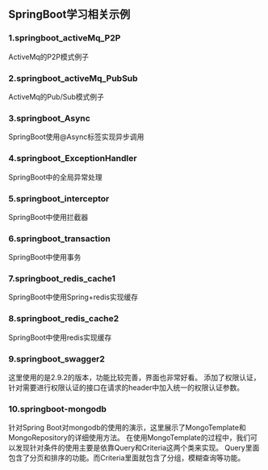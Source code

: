 ## SpringBoot学习相关示例
### 1.springboot_activeMq_P2P
ActiveMq的P2P模式例子
### 2.springboot_activeMq_PubSub
ActiveMq的Pub/Sub模式例子
### 3.springboot_Async
SpringBoot使用@Async标签实现异步调用
### 4.springboot_ExceptionHandler
SpringBoot中的全局异常处理
### 5.springboot_interceptor
SpringBoot中使用拦截器
### 6.springboot_transaction
SpringBoot中使用事务
### 7.springboot_redis_cache1
SpringBoot中使用Spring+redis实现缓存
### 8.springboot_redis_cache2
SpringBoot中使用redis实现缓存
### 9.springboot_swagger2
这里使用的是2.9.2的版本，功能比较完善，界面也非常好看。
添加了权限认证，针对需要进行权限认证的接口在请求的header中加入统一的权限认证参数。
### 10.springboot-mongodb
针对Spring Boot对mongodb的使用的演示，这里展示了MongoTemplate和MongoRepository的详细使用方法。
在使用MongoTemplate的过程中，我们可以发现针对条件的使用主要是依靠Query和Criteria这两个类来实现。
Query里面包含了分页和排序的功能。而Criteria里面就包含了分组，模糊查询等功能。

